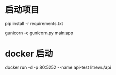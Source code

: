 # 启动项目

pip install -r requirements.txt

gunicorn -c gunicorn.py main:app

# docker 启动

docker run -d -p 80:5252 --name api-test litrewu/api

